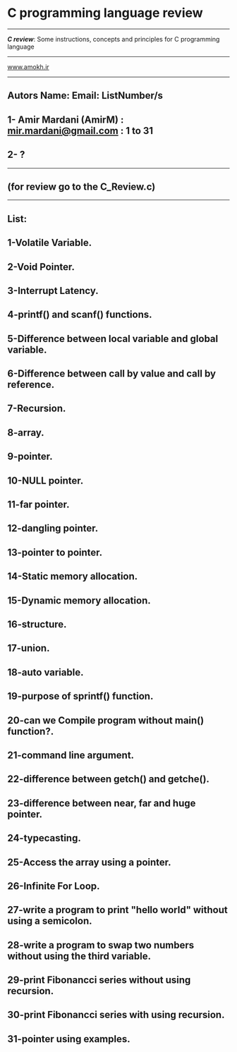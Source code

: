 # C programming language review
--------------------------------
___C review___:
Some instructions, concepts and principles for C programming language
****************************************************
www.amokh.ir
**************************************************** 
Autors Name: Email: ListNumber/s
--------------------------------
1- Amir Mardani (AmirM) : mir.mardani@gmail.com : 1 to 31
--------------------------------
2- ?
--------------------------------
--------------------------------
(for review go to the C_Review.c)
--------------------------------
--------------------------------
List: 
--------------------------------
1-Volatile Variable.
--------------------------------
2-Void Pointer.
--------------------------------
3-Interrupt Latency.
--------------------------------
4-printf() and scanf() functions.
--------------------------------
5-Difference between local variable and global variable.
--------------------------------
6-Difference between call by value and call by reference.
--------------------------------
7-Recursion.
--------------------------------
8-array.
--------------------------------
9-pointer.
--------------------------------
10-NULL pointer.
--------------------------------
11-far pointer.
--------------------------------
12-dangling pointer.
--------------------------------
13-pointer to pointer.
--------------------------------
14-Static memory allocation.
--------------------------------
15-Dynamic memory allocation.
--------------------------------
16-structure.
--------------------------------
17-union.
--------------------------------
18-auto variable.
--------------------------------
19-purpose of sprintf() function.
--------------------------------
20-can we Compile program without main() function?.
--------------------------------
21-command line argument.
--------------------------------
22-difference between getch() and getche().
--------------------------------
23-difference between near, far and huge pointer.
--------------------------------
24-typecasting.
--------------------------------
25-Access the array using a pointer.
--------------------------------
26-Infinite For Loop.
--------------------------------
27-write a program to print "hello world" without using a semicolon.
--------------------------------
28-write a program to swap two numbers without using the third variable.
--------------------------------
29-print Fibonancci series without using recursion.
--------------------------------
30-print Fibonancci series with using recursion.
--------------------------------
31-pointer using examples.
--------------------------------
